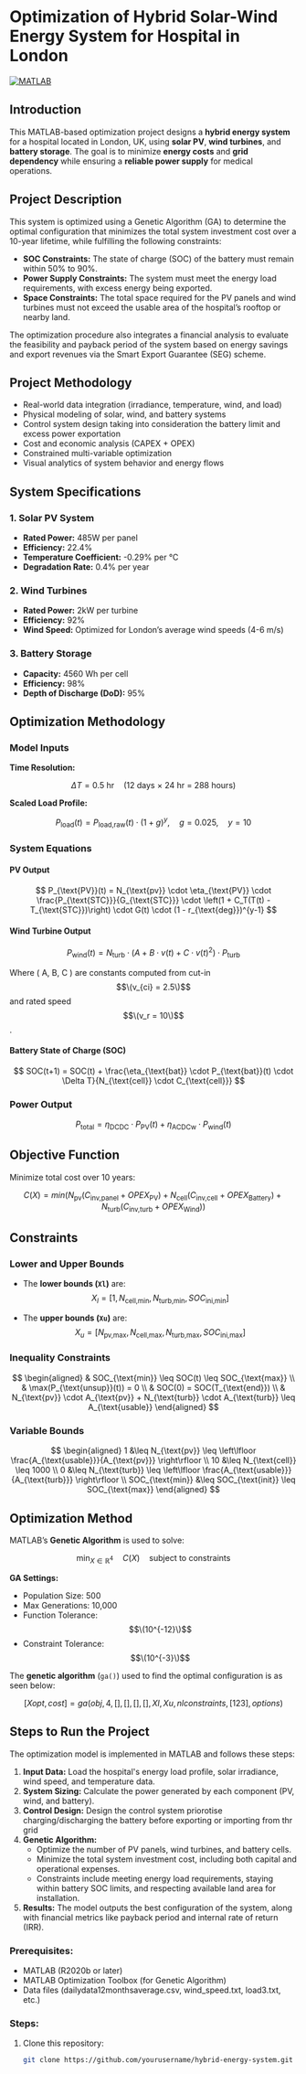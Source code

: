 # Optimization of Hybrid Solar-Wind Energy System for Hospital in London

[![MATLAB](https://img.shields.io/badge/MATLAB-R2024b-orange)](https://www.mathworks.com/products/matlab.html)

## Introduction

This MATLAB-based optimization project designs a **hybrid energy system** for  a hospital located in London, UK, using **solar PV**, **wind turbines**, and **battery storage**. The goal is to minimize **energy costs** and **grid dependency** while ensuring a **reliable power supply** for medical operations.

## Project Description

This system is optimized using a Genetic Algorithm (GA) to determine the optimal configuration that minimizes the total system investment cost over a 10-year lifetime, while fulfilling the following constraints:

- **SOC Constraints:** The state of charge (SOC) of the battery must remain within 50% to 90%.
- **Power Supply Constraints:** The system must meet the energy load requirements, with excess energy being exported.
- **Space Constraints:** The total space required for the PV panels and wind turbines must not exceed the usable area of the hospital’s rooftop or nearby land.

The optimization procedure also integrates a financial analysis to evaluate the feasibility and payback period of the system based on energy savings and export revenues via the Smart Export Guarantee (SEG) scheme.

## Project Methodology
- Real-world data integration (irradiance, temperature, wind, and load)
- Physical modeling of solar, wind, and battery systems
- Control system design taking into consideration the battery limit and excess power exportation
- Cost and economic analysis (CAPEX + OPEX)
- Constrained multi-variable optimization
- Visual analytics of system behavior and energy flows

## System Specifications

### 1. Solar PV System
- **Rated Power:** 485W per panel
- **Efficiency:** 22.4%
- **Temperature Coefficient:** -0.29% per °C
- **Degradation Rate:** 0.4% per year

### 2. Wind Turbines
- **Rated Power:** 2kW per turbine
- **Efficiency:** 92%
- **Wind Speed:** Optimized for London’s average wind speeds (4-6 m/s)

### 3. Battery Storage
- **Capacity:** 4560 Wh per cell
- **Efficiency:** 98%
- **Depth of Discharge (DoD):** 95%

## Optimization Methodology

###   Model Inputs

**Time Resolution:**

$$
\Delta T = 0.5 \text{ hr} \quad \text{(12 days × 24 hr = 288 hours)}
$$

**Scaled Load Profile:**

$$
P_{\text{load}}(t) = P_{\text{load,raw}}(t) \cdot (1 + g)^{y}, \quad g = 0.025, \quad y = 10
$$

###  System Equations

####  PV Output

$$
P_{\text{PV}}(t) = N_{\text{pv}} \cdot \eta_{\text{PV}} \cdot \frac{P_{\text{STC}}}{G_{\text{STC}}} \cdot \left(1 + C_T(T(t) - T_{\text{STC}})\right) \cdot G(t) \cdot (1 - r_{\text{deg}})^{y-1}
$$

####   Wind Turbine Output

$$
P_{\text{wind}}(t) = N_{\text{turb}} \cdot \left( A + B \cdot v(t) + C \cdot v(t)^2 \right) \cdot P_{\text{turb}}
$$

Where \( A, B, C \) are constants computed from cut-in $$\(v_{ci} = 2.5\)$$ and rated speed $$\(v_r = 10\)$$.

####  Battery State of Charge (SOC)

$$
SOC(t+1) = SOC(t) + \frac{\eta_{\text{bat}} \cdot P_{\text{bat}}(t) \cdot \Delta T}{N_{\text{cell}} \cdot C_{\text{cell}}}
$$

### Power Output 

$$
P_{\text{total}} = \eta_{\text{DCDC}} \cdot P_{\text{PV}}(t) + \eta_{\text{ACDCw}} \cdot P_{\text{wind}}(t)
$$

## Objective Function

Minimize total cost over 10 years:

$$
C(X) = min (N_{\text{pv}} (C_{\text{inv,panel}} + OPEX_{\text{PV}}) + N_{\text{cell}} (C_{\text{inv,cell}} + OPEX_{\text{Battery}}) + N_{\text{turb}} (C_{\text{inv,turb}} + OPEX_{\text{Wind}}))
$$


## Constraints
### **Lower and Upper Bounds**
- The **lower bounds (`Xl`)** are:
  $$
  X_l = [ 1, N_{\text{cell,min}}, N_{\text{turb,min}}, SOC_{\text{ini,min}} ]
  $$

- The **upper bounds (`Xu`)** are:
  $$
  X_u = [ N_{\text{pv,max}}, N_{\text{cell,max}}, N_{\text{turb,max}}, SOC_{\text{ini,max}} ]
  $$
  
### Inequality Constraints

$$
\begin{aligned}
& SOC_{\text{min}} \leq SOC(t) \leq SOC_{\text{max}} \\
& \max(P_{\text{unsup}}(t)) = 0 \\
& SOC(0) = SOC(T_{\text{end}}) \\
& N_{\text{pv}} \cdot A_{\text{pv}} + N_{\text{turb}} \cdot A_{\text{turb}} \leq A_{\text{usable}}
\end{aligned}
$$

### Variable Bounds

$$
\begin{aligned}
1 &\leq N_{\text{pv}} \leq \left\lfloor \frac{A_{\text{usable}}}{A_{\text{pv}}} \right\rfloor \\
10 &\leq N_{\text{cell}} \leq 1000 \\
0 &\leq N_{\text{turb}} \leq \left\lfloor \frac{A_{\text{usable}}}{A_{\text{turb}}} \right\rfloor \\
SOC_{\text{min}} &\leq SOC_{\text{init}} \leq SOC_{\text{max}}
\end{aligned}
$$

## Optimization Method

MATLAB’s **Genetic Algorithm** is used to solve:

$$
\min_{X \in \mathbb{R}^4} \quad C(X) \quad \text{subject to constraints}
$$

**GA Settings:**

- Population Size: 500  
- Max Generations: 10,000  
- Function Tolerance: $$\(10^{-12}\)$$  
- Constraint Tolerance: $$\(10^{-3}\)$$

The **genetic algorithm** (`ga()`) used to find the optimal configuration is as seen below:

$$[Xopt, cost] = ga(obj, 4, [], [], [], [], Xl, Xu, nlconstraints, [1 2 3], options)$$

## Steps to Run the Project
The optimization model is implemented in MATLAB and follows these steps:
1. **Input Data:** Load the hospital's energy load profile, solar irradiance, wind speed, and temperature data.
2.  **System Sizing:** Calculate the power generated by each component (PV, wind, and battery).
3.  **Control Design:** Design the control system priorotise charging/discharging the battery before exporting or importing from thr grid
4. **Genetic Algorithm:**
   - Optimize the number of PV panels, wind turbines, and battery cells.
   - Minimize the total system investment cost, including both capital and operational expenses.
   - Constraints include meeting energy load requirements, staying within battery SOC limits, and respecting available land area for installation.
5. **Results:** The model outputs the best configuration of the system, along with financial metrics like payback period and internal rate of return (IRR).

### Prerequisites:
- MATLAB (R2020b or later)
- MATLAB Optimization Toolbox (for Genetic Algorithm)
- Data files (dailydata12monthsaverage.csv, wind_speed.txt, load3.txt, etc.)

### Steps:
1. Clone this repository:
   ```bash
   git clone https://github.com/yourusername/hybrid-energy-system.git
